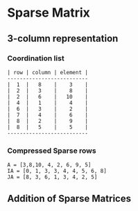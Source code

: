 # Sparse Matrix

## 3-column representation

### Coordination list

```
| row | column | element |
--------------------------
|  1  |   8    |    3    |
|  2  |   3    |    8    |
|  2  |   6    |   10    |
|  4  |   1    |    4    |
|  6  |   3    |    2    |
|  7  |   4    |    6    |
|  8  |   2    |    9    |
|  8  |   5    |    5    |
--------------------------
```

### Compressed Sparse rows

```
A = [3,8,10, 4, 2, 6, 9, 5]
IA = [0, 1, 3, 3, 4, 4, 5, 6, 8]
JA = [8, 3, 6, 1, 3, 4, 2, 5]
```

## Addition of Sparse Matrices

